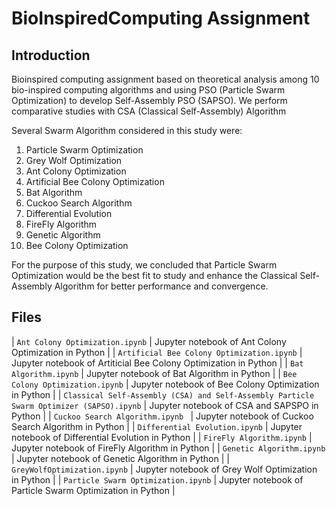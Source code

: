 # BioInspiredComputing Assignment
## Introduction
Bioinspired computing assignment based on theoretical analysis among 10 bio-inspired computing algorithms and using PSO (Particle Swarm Optimization) to develop Self-Assembly PSO (SAPSO). We perform comparative studies with CSA (Classical Self-Assembly) Algorithm


Several Swarm Algorithm considered in this study were:
1. Particle Swarm Optimization
2. Grey Wolf Optimization
3. Ant Colony Optimization
4. Artificial Bee Colony Optimization
5. Bat Algorithm
6. Cuckoo Search Algorithm
7. Differential Evolution
8. FireFly Algorithm
9. Genetic Algorithm
10. Bee Colony Optimization

For the purpose of this study, we concluded that Particle Swarm Optimization would be the best fit to study and enhance the Classical Self-Assembly Algorithm for better performance and convergence.


## Files
| `Ant Colony Optimization.ipynb`                                                          | Jupyter notebook of Ant Colony Optimization in Python            |
| `Artificial Bee Colony Optimization.ipynb`                                               | Jupyter notebook of Artiticial Bee Colony Optimization in Python |
| `Bat Algorithm.ipynb`                                                                    | Jupyter notebook of Bat Algorithm in Python                      |
| `Bee Colony Optimization.ipynb`                                                          | Jupyter notebook of Bee Colony Optimization in Python            |
| `Classical Self-Assembly (CSA) and Self-Assembly Particle Swarm Optimizer (SAPSO).ipynb` | Jupyter notebook of CSA and SAPSPO in Python                     |
| `Cuckoo Search Algorithm.ipynb `                                                         | Jupyter notebook of Cuckoo Search Algorithm in Python            |
| `Differential Evolution.ipynb`                                                           | Jupyter notebook of Differential Evolution in Python             |
| `FireFly Algorithm.ipynb`                                                                | Jupyter notebook of FireFly Algorithm in Python                  |
| `Genetic Algorithm.ipynb`                                                                | Jupyter notebook of Genetic Algorithm in Python                  |
| `GreyWolfOptimization.ipynb`                                                             | Jupyter notebook of Grey Wolf Optimization in Python             |
| `Particle Swarm Optimization.ipynb`                                                      | Jupyter notebook of Particle Swarm Optimization in Python        |
